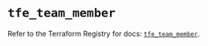 # `tfe_team_member`

Refer to the Terraform Registry for docs: [`tfe_team_member`](https://registry.terraform.io/providers/hashicorp/tfe/0.53.0/docs/resources/team_member).
